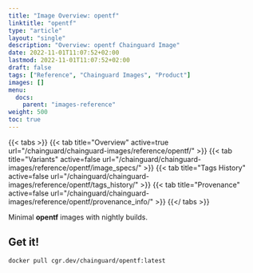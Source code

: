 ```yaml
---
title: "Image Overview: opentf"
linktitle: "opentf"
type: "article"
layout: "single"
description: "Overview: opentf Chainguard Image"
date: 2022-11-01T11:07:52+02:00
lastmod: 2022-11-01T11:07:52+02:00
draft: false
tags: ["Reference", "Chainguard Images", "Product"]
images: []
menu:
  docs:
    parent: "images-reference"
weight: 500
toc: true
---
```


{{< tabs >}}
{{< tab title="Overview" active=true url="/chainguard/chainguard-images/reference/opentf/" >}}
{{< tab title="Variants" active=false url="/chainguard/chainguard-images/reference/opentf/image_specs/" >}}
{{< tab title="Tags History" active=false url="/chainguard/chainguard-images/reference/opentf/tags_history/" >}}
{{< tab title="Provenance" active=false url="/chainguard/chainguard-images/reference/opentf/provenance_info/" >}}
{{</ tabs >}}

Minimal **opentf** images with nightly builds.

## Get it!

```
docker pull cgr.dev/chainguard/opentf:latest
```

